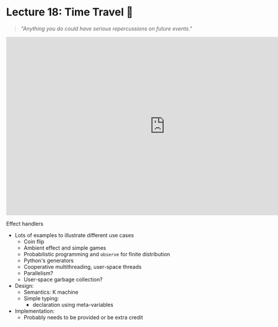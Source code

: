 # Lecture 18: Time Travel 🚀

> *"Anything you do could have serious repercussions on future events."*

<iframe width="854" height="480" src="https://www.youtube.com/embed/qvsgGtivCgs?si=EbKi-PiiJn9sRnRZ" title="YouTube video player" frameborder="0" allow="accelerometer; autoplay; clipboard-write; encrypted-media; gyroscope; picture-in-picture; web-share" referrerpolicy="strict-origin-when-cross-origin" allowfullscreen></iframe>

Effect handlers
- Lots of examples to illustrate different use cases
  - Coin flip
  - Ambient effect and simple games
  - Probabilistic programming and `observe` for finite distribution
  - Python's generators
  - Cooperative multithreading, user-space threads
  - Parallelism?
  - User-space garbage collection?
- Design:
  - Semantics: K machine
  - Simple typing:
    - declaration using meta-variables
- Implementation:
  - Probably needs to be provided or be extra credit